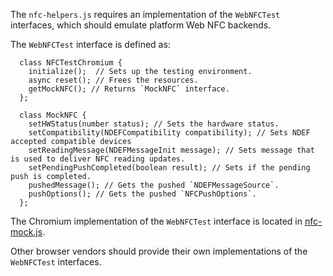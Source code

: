 The `nfc-helpers.js` requires an implementation of
the `WebNFCTest` interfaces, which should emulate platform Web NFC backends.

The `WebNFCTest` interface is defined as:

```
  class NFCTestChromium {
    initialize();  // Sets up the testing environment.
    async reset(); // Frees the resources.
    getMockNFC(); // Returns `MockNFC` interface.
  };

  class MockNFC {
    setHWStatus(number status); // Sets the hardware status.
    setCompatibility(NDEFCompatibility compatibility); // Sets NDEF accepted compatible devices
    setReadingMessage(NDEFMessageInit message); // Sets message that is used to deliver NFC reading updates.
    setPendingPushCompleted(boolean result); // Sets if the pending push is completed.
    pushedMessage(); // Gets the pushed `NDEFMessageSource`.
    pushOptions(); // Gets the pushed `NFCPushOptions`.
  };
```

The Chromium implementation of the `WebNFCTest` interface is located in
[nfc-mock.js](../resources/chromium/nfc-mock.js).

Other browser vendors should provide their own implementations of
the `WebNFCTest` interfaces.
